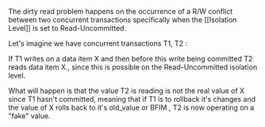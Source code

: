 

The dirty read problem happens on the occurrence of a R/W conflict between two concurrent transactions specifically when the [[Isolation Level]] is set to Read-Uncommitted.

Let's imagine we have concurrent transactions T1, T2 :

If T1 writes on a data item X and then before this write being committed T2 reads data item X., since this is possible on the Read-Uncommitted isolation level.

What will happen is that the value T2 is reading is not the real value of X since T1 hasn't committed, meaning that if T1 is to rollback it's changes and the value of X rolls back to it's old_value or BFIM , T2 is now operating on a "fake" value.